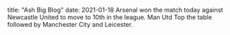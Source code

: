 title: "Ash Big Blog"
date: 2021-01-18
Arsenal won the match today against Newcastle United to move to 10th in the league. Man Utd Top the table followed by Manchester City and Leicester.
